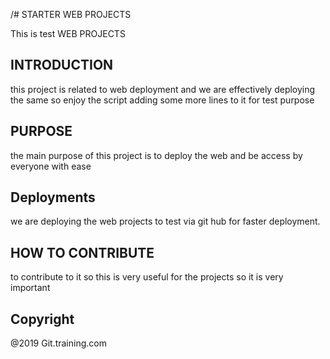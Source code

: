 /# STARTER WEB PROJECTS

This is test WEB PROJECTS

## INTRODUCTION
this project is related to web deployment and we are effectively deploying the same
so enjoy the script
adding some more lines to it for test purpose

## PURPOSE

the main purpose of this project is to deploy the web and be access by everyone with ease
## Deployments 

we are deploying the web projects to test via git hub 
for faster deployment.

## HOW TO CONTRIBUTE

to contribute to it so this is very useful for the projects so it is very important

## Copyright
@2019 Git.training.com
